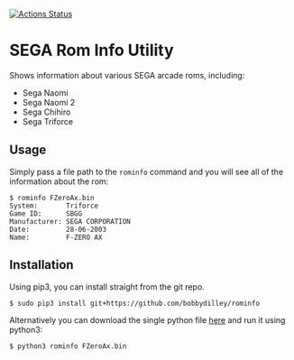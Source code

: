 [![Actions Status](https://github.com/bobbydilley/rominfo/workflows/build/badge.svg)](https://github.com/bobbydilley/rominfo/actions)

# SEGA Rom Info Utility

Shows information about various SEGA arcade roms, including:

- Sega Naomi
- Sega Naomi 2
- Sega Chihiro
- Sega Triforce

## Usage

Simply pass a file path to the `rominfo` command and you will see all of the information about the rom:

```
$ rominfo FZeroAx.bin 
System:       Triforce
Game ID:      SBGG
Manufacturer: SEGA CORPORATION
Date:         28-06-2003
Name:         F-ZERO AX
```

## Installation

Using pip3, you can install straight from the git repo.

```
$ sudo pip3 install git+https://github.com/bobbydilley/rominfo
```

Alternatively you can download the single python file [here](https://github.com/bobbydilley/rominfo/raw/master/rominfo) and run it using python3:

```
$ python3 rominfo FZeroAx.bin
```

